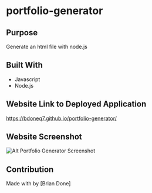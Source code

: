 # portfolio-generator

## Purpose
Generate an html file with node.js

## Built With
* Javascript
* Node.js

## Website Link to Deployed Application
https://bdoneq7.github.io/portfolio-generator/

## Website Screenshot
![Alt Portfolio Generator Screenshot](https://github.com/bdoneq7/portfolio-generator/blob/main/assets/images/screenshot.PNG?raw=true "Portfolio Generator Screenshot")

## Contribution
Made with by [Brian Done]